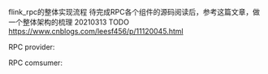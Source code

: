 flink_rpc的整体实现流程
待完成RPC各个组件的源码阅读后，参考这篇文章，做一个整体架构的梳理 20210313 TODO
https://www.cnblogs.com/leesf456/p/11120045.html


RPC provider:




RPC comsumer:
